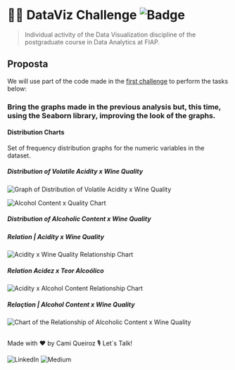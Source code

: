 # 👩‍💻 DataViz Challenge ![Badge](https://img.shields.io/static/v1?label=license&message=MIT&color=0677B9)

> Individual activity of the Data Visualization discipline of the postgraduate course in Data Analytics at FIAP.

## Proposta

We will use part of the code made in the [first challenge](https://github.com/camimq/fiap_wine) to perform the tasks below:

### Bring the graphs made in the previous analysis but, this time, using the Seaborn library, improving the look of the graphs.

#### Distribution Charts
Set of frequency distribution graphs for the numeric variables in the dataset.

##### Distribution of Volatile Acidity x Wine Quality

![Graph of Distribution of Volatile Acidity x Wine Quality](plots/plots/dist_acidez_volatil_x_qualidade.png)

![Alcohol Content x Quality Chart](plots/plots/dist_teor_alcoolico_x_qualidade.png.png)


##### Distribution of Alcoholic Content x Wine Quality

##### Relation | Acidity x Wine Quality

![Acidity x Wine Quality Relationship Chart](plots/plots/rel_acidez_x_qualidade.png)

##### Relation Acidez x Teor Alcoólico

![Acidity x Alcohol Content Relationship Chart](plots/plots/rel_acidez_x_teor.png)

##### Relaçtion | Alcohol Content x Wine Quality

![Chart of the Relationship of Alcoholic Content x Wine Quality](plots/plots/rel_teor_x_qualidade.png)

##

Made with ❤️ by Cami Queiroz 🎙 Let´s Talk!

![LinkedIn](https://img.shields.io/badge/linkedin-%230077B5.svg?style=for-the-badge&logo=linkedin&logoColor=white&link=https://www.linkedin.com/in/camilaqueiroz)  ![Medium](https://img.shields.io/badge/Medium-12100E?style=for-the-badge&logo=medium&logoColor=white&https://medium.com/@camimq/)